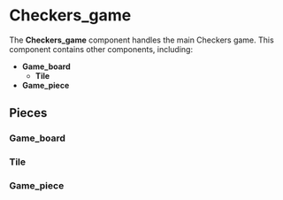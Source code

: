 # Checkers_game
The **Checkers_game** component handles the main Checkers game. 
This component contains other components, including: 
- **Game_board**
    - **Tile**
- **Game_piece**

## Pieces
### Game_board

### Tile

### Game_piece